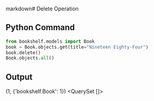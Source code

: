 markdown# Delete Operation

## Python Command
```python
from bookshelf.models import Book
book = Book.objects.get(title="Nineteen Eighty-Four")
book.delete()
Book.objects.all()
```

## Output
(1, {'bookshelf.Book': 1})
<QuerySet []>

